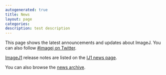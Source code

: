 ```yaml
---
autogenerated: true
title: News
layout: page
categories: 
description: test description
---
```


This page shows the latest announcements and updates about ImageJ. You can also follow [\#imagej on Twitter](https://twitter.com/hashtag/imagej).

[ImageJ1](ImageJ1) release notes are listed on the [IJ1 news page](https://imagej.net/notes.html).

<listnews limit="20" />

You can also browse the [news archive](Category_News).
